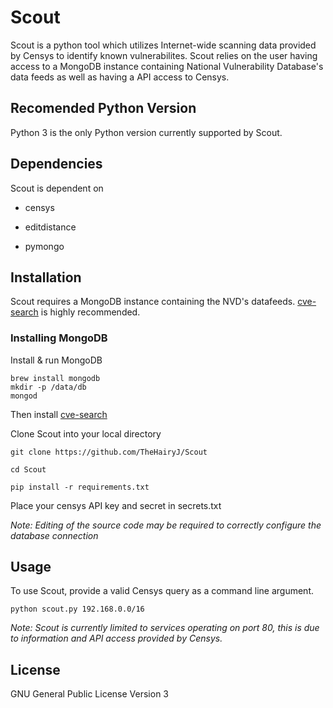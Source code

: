 
# Scout
Scout is a python tool which utilizes Internet-wide scanning data provided by Censys to identify known vulnerabilites. Scout relies on the user having access to a MongoDB instance containing National Vulnerability Database's data feeds as well as having a API access to Censys.

## Recomended Python Version

Python 3 is the only Python version currently supported by Scout.

## Dependencies

Scout is dependent on

- censys

- editdistance

- pymongo

## Installation
Scout requires a MongoDB instance containing the NVD's datafeeds. [cve-search](https://github.com/cve-search/cve-search) is highly recommended.

### Installing MongoDB

Install & run MongoDB
```
brew install mongodb
mkdir -p /data/db
mongod
```
Then install [cve-search](https://github.com/cve-search/cve-search)

Clone Scout into your local directory
```
git clone https://github.com/TheHairyJ/Scout

cd Scout

pip install -r requirements.txt
```
Place your censys API key and secret in secrets.txt


*Note: Editing of the source code may be required to correctly configure the database connection*

## Usage
To use Scout, provide a valid Censys query as a command line argument.
```
python scout.py 192.168.0.0/16
```
*Note: Scout is currently limited to services operating on port 80, this is due to information and API access provided by Censys.*

## License

GNU General Public License Version 3
